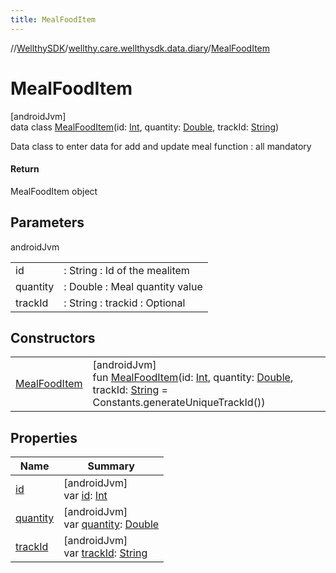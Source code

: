 ```yaml
---
title: MealFoodItem
---
```

//[WellthySDK](../../../index.html)/[wellthy.care.wellthysdk.data.diary](../index.html)/[MealFoodItem](index.html)



# MealFoodItem



[androidJvm]\
data class [MealFoodItem](index.html)(id: [Int](https://kotlinlang.org/api/latest/jvm/stdlib/kotlin/-int/index.html), quantity: [Double](https://kotlinlang.org/api/latest/jvm/stdlib/kotlin/-double/index.html), trackId: [String](https://kotlinlang.org/api/latest/jvm/stdlib/kotlin/-string/index.html))

Data class to enter data for add and update meal function : all mandatory



#### Return



MealFoodItem object



## Parameters


androidJvm

| | |
|---|---|
| id | : String : Id of the mealitem |
| quantity | : Double : Meal quantity value |
| trackId | : String : trackid : Optional |



## Constructors


| | |
|---|---|
| [MealFoodItem](-meal-food-item.html) | [androidJvm]<br>fun [MealFoodItem](-meal-food-item.html)(id: [Int](https://kotlinlang.org/api/latest/jvm/stdlib/kotlin/-int/index.html), quantity: [Double](https://kotlinlang.org/api/latest/jvm/stdlib/kotlin/-double/index.html), trackId: [String](https://kotlinlang.org/api/latest/jvm/stdlib/kotlin/-string/index.html) = Constants.generateUniqueTrackId()) |


## Properties


| Name | Summary |
|---|---|
| [id](id.html) | [androidJvm]<br>var [id](id.html): [Int](https://kotlinlang.org/api/latest/jvm/stdlib/kotlin/-int/index.html) |
| [quantity](quantity.html) | [androidJvm]<br>var [quantity](quantity.html): [Double](https://kotlinlang.org/api/latest/jvm/stdlib/kotlin/-double/index.html) |
| [trackId](track-id.html) | [androidJvm]<br>var [trackId](track-id.html): [String](https://kotlinlang.org/api/latest/jvm/stdlib/kotlin/-string/index.html) |

